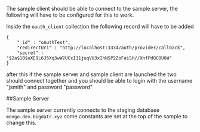 The sample client should be able to connect to the sample server, the following will have to be configured for this to work.

Inside the `oauth_client` collection the following record will have to be added

```
{
    "_id" : "oAuthTest",
    "redirectUri" : "http://localhost:3334/auth/provider/callback",
    "secret" : "$2a$10$uXE9L6J5Xq3wW2UCxI11juqVU3xIhNSP2ZoFaiSH//XnfPdQCOU6W"
}
```

after this if the sample server and sample client are launched the two should connect together and you should be able to login with the username "jsmith" and password "password"

##Sample Server

The sample server currently connects to the staging database `mongo.dev.bigdatr.xyz` some constants are set at the top of the sample to change this.